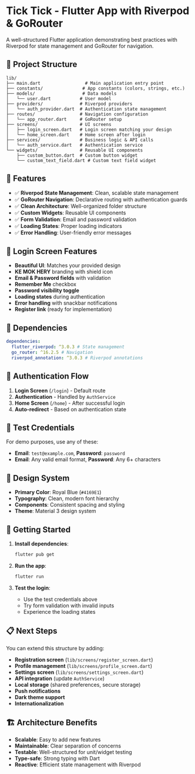 # Tick Tick - Flutter App with Riverpod & GoRouter

A well-structured Flutter application demonstrating best practices with Riverpod for state management and GoRouter for navigation.

## 📁 Project Structure

```
lib/
├── main.dart                 # Main application entry point
├── constants/               # App constants (colors, strings, etc.)
├── models/                  # Data models
│   └── user.dart           # User model
├── providers/              # Riverpod providers
│   └── auth_provider.dart  # Authentication state management
├── routes/                 # Navigation configuration
│   └── app_router.dart     # GoRouter setup
├── screens/                # UI screens
│   ├── login_screen.dart   # Login screen matching your design
│   └── home_screen.dart    # Home screen after login
├── services/               # Business logic & API calls
│   └── auth_service.dart   # Authentication service
└── widgets/                # Reusable UI components
    ├── custom_button.dart  # Custom button widget
    └── custom_text_field.dart # Custom text field widget
```

## 🚀 Features

- ✅ **Riverpod State Management**: Clean, scalable state management
- ✅ **GoRouter Navigation**: Declarative routing with authentication guards
- ✅ **Clean Architecture**: Well-organized folder structure
- ✅ **Custom Widgets**: Reusable UI components
- ✅ **Form Validation**: Email and password validation
- ✅ **Loading States**: Proper loading indicators
- ✅ **Error Handling**: User-friendly error messages

## 📱 Login Screen Features

- **Beautiful UI**: Matches your provided design
- **KE MOK HERY** branding with shield icon
- **Email & Password fields** with validation
- **Remember Me** checkbox
- **Password visibility toggle**
- **Loading states** during authentication
- **Error handling** with snackbar notifications
- **Register link** (ready for implementation)

## 🔧 Dependencies

```yaml
dependencies:
  flutter_riverpod: ^3.0.3 # State management
  go_router: ^16.2.5 # Navigation
  riverpod_annotation: ^3.0.3 # Riverpod annotations
```

## 🔐 Authentication Flow

1. **Login Screen** (`/login`) - Default route
2. **Authentication** - Handled by `AuthService`
3. **Home Screen** (`/home`) - After successful login
4. **Auto-redirect** - Based on authentication state

## 🧪 Test Credentials

For demo purposes, use any of these:

- **Email**: `test@example.com`, **Password**: `password`
- **Email**: Any valid email format, **Password**: Any 6+ characters

## 🎨 Design System

- **Primary Color**: Royal Blue (`#4169E1`)
- **Typography**: Clean, modern font hierarchy
- **Components**: Consistent spacing and styling
- **Theme**: Material 3 design system

## 🚀 Getting Started

1. **Install dependencies**:

   ```bash
   flutter pub get
   ```

2. **Run the app**:

   ```bash
   flutter run
   ```

3. **Test the login**:
   - Use the test credentials above
   - Try form validation with invalid inputs
   - Experience the loading states

## 📋 Next Steps

You can extend this structure by adding:

- **Registration screen** (`lib/screens/register_screen.dart`)
- **Profile management** (`lib/screens/profile_screen.dart`)
- **Settings screen** (`lib/screens/settings_screen.dart`)
- **API integration** (update `AuthService`)
- **Local storage** (shared preferences, secure storage)
- **Push notifications**
- **Dark theme support**
- **Internationalization**

## 🏗️ Architecture Benefits

- **Scalable**: Easy to add new features
- **Maintainable**: Clear separation of concerns
- **Testable**: Well-structured for unit/widget testing
- **Type-safe**: Strong typing with Dart
- **Reactive**: Efficient state management with Riverpod
